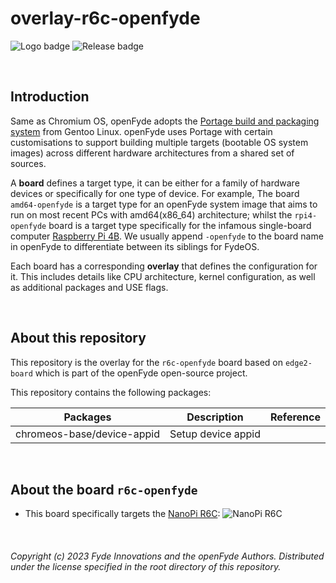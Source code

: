 # overlay-r6c-openfyde

![Logo badge](https://img.shields.io/endpoint?url=https%3A%2F%2Fopenfyde-badge-wivuxrq8xzvh.runkit.sh%2F) ![Release badge](https://img.shields.io/github/v/release/openFyde/overlay-edge2-openfyde?label=latest%20release%20image)


<br>

## Introduction
Same as Chromium OS, openFyde adopts the [Portage build and packaging system](https://wiki.gentoo.org/wiki/Portage) from Gentoo Linux. openFyde uses Portage with certain customisations to support building multiple targets (bootable OS system images) across different hardware architectures from a shared set of sources.

A **board** defines a target type, it can be either for a family of hardware devices or specifically for one type of device. For example, The board `amd64-openfyde` is a target type for an openFyde system image that aims to run on most recent PCs with amd64(x86_64) architecture; whilst the `rpi4-openfyde` board is a target type specifically for the infamous single-board computer [Raspberry Pi 4B](https://www.raspberrypi.com/products/raspberry-pi-4-model-b/). We usually append `-openfyde` to the board name in openFyde to differentiate between its siblings for FydeOS.

Each board has a corresponding **overlay** that defines the configuration for it. This includes details like CPU architecture, kernel configuration, as well as additional packages and USE flags.

<br>

## About this repository
This repository is the overlay for the `r6c-openfyde` board based on `edge2-board` which is part of the openFyde open-source project.

This repository contains the following packages:


| Packages                   | Description        | Reference                                                                              |
|----------------------------|--------------------|----------------------------------------------------------------------------------------|
| chromeos-base/device-appid | Setup device appid |                                                                                        |

<br>


## About the board `r6c-openfyde`
 - This board specifically targets the [NanoPi R6C](https://www.friendlyelec.com/index.php?route=product/product&product_id=291):
    ![NanoPi R6C](https://www.friendlyelec.com/image/catalog/description/R6C_en_03.jpg)

<br>

###### Copyright (c) 2023 Fyde Innovations and the openFyde Authors. Distributed under the license specified in the root directory of this repository.
